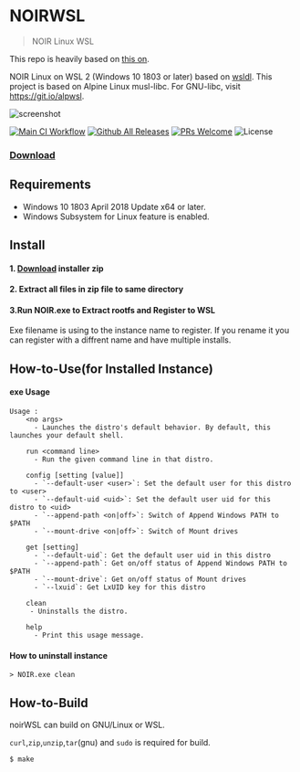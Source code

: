 # NOIRWSL
> NOIR Linux WSL

This repo is heavily based on [this on](https://github.com/yuk7/AlpineWSL).

NOIR Linux on WSL 2 (Windows 10 1803 or later) based on [wsldl](https://github.com/yuk7/wsldl).
This project is based on Alpine Linux musl-libc. For GNU-libc, visit https://git.io/alpwsl.

![screenshot](https://raw.githubusercontent.com/wiki/yuk7/wsldl/img/Arch_Alpine_Ubuntu.png)

[![Main CI Workflow](https://github.com/mmatongo/noirWSL/actions/workflows/build-zip.yml/badge.svg)](https://github.com/mmatongo/noirWSL/actions/workflows/build-zip.yml)
[![Github All Releases](https://img.shields.io/github/downloads/mmatongo/noirWSL/total.svg?style=flat-square)](https://github.com/mmatongo/noirWSL/releases/latest)
[![PRs Welcome](https://img.shields.io/badge/PRs-welcome-brightgreen.svg?style=flat-square)](http://makeapullrequest.com)
![License](https://img.shields.io/github/license/mmatongo/noirWSL.svg?style=flat-square)

### [Download](https://github.com/mmatongo/noirWSL/releases/latest)


## Requirements
* Windows 10 1803 April 2018 Update x64 or later.
* Windows Subsystem for Linux feature is enabled.

## Install
#### 1. [Download](https://github.com/mmatongo/noirWSL/releases/latest) installer zip

#### 2. Extract all files in zip file to same directory

#### 3.Run NOIR.exe to Extract rootfs and Register to WSL
Exe filename is using to the instance name to register.
If you rename it you can register with a diffrent name and have multiple installs.


## How-to-Use(for Installed Instance)
#### exe Usage
```dos
Usage :
    <no args>
      - Launches the distro's default behavior. By default, this launches your default shell.

    run <command line>
      - Run the given command line in that distro.

    config [setting [value]]
      - `--default-user <user>`: Set the default user for this distro to <user>
      - `--default-uid <uid>`: Set the default user uid for this distro to <uid>
      - `--append-path <on|off>`: Switch of Append Windows PATH to $PATH
      - `--mount-drive <on|off>`: Switch of Mount drives

    get [setting]
      - `--default-uid`: Get the default user uid in this distro
      - `--append-path`: Get on/off status of Append Windows PATH to $PATH
      - `--mount-drive`: Get on/off status of Mount drives
      - `--lxuid`: Get LxUID key for this distro

    clean
     - Uninstalls the distro.

    help
      - Print this usage message.
```


#### How to uninstall instance
```dos
> NOIR.exe clean

```

## How-to-Build
noirWSL can build on GNU/Linux or WSL.

`curl`,`zip`,`unzip`,`tar`(gnu) and `sudo` is required for build.
```shell
$ make
```
